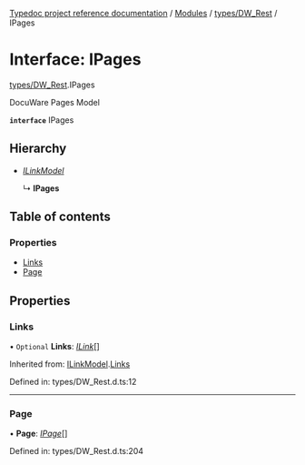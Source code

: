 [Typedoc project reference documentation](../README.md) / [Modules](../modules.md) / [types/DW_Rest](../modules/types_dw_rest.md) / IPages

# Interface: IPages

[types/DW_Rest](../modules/types_dw_rest.md).IPages

DocuWare Pages Model

**`interface`** IPages

## Hierarchy

* [*ILinkModel*](types_dw_rest.ilinkmodel.md)

  ↳ **IPages**

## Table of contents

### Properties

- [Links](types_dw_rest.ipages.md#links)
- [Page](types_dw_rest.ipages.md#page)

## Properties

### Links

• `Optional` **Links**: [*ILink*](types_dw_rest.ilink.md)[]

Inherited from: [ILinkModel](types_dw_rest.ilinkmodel.md).[Links](types_dw_rest.ilinkmodel.md#links)

Defined in: types/DW_Rest.d.ts:12

___

### Page

• **Page**: [*IPage*](types_dw_rest.ipage.md)[]

Defined in: types/DW_Rest.d.ts:204
